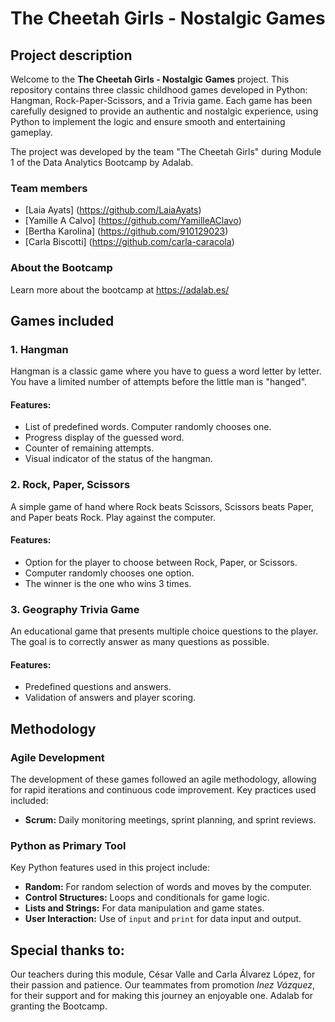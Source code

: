 # The Cheetah Girls - Nostalgic Games

## Project description

Welcome to the **The Cheetah Girls - Nostalgic Games** project. This repository contains three classic childhood games developed in Python: Hangman, Rock-Paper-Scissors, and a Trivia game. Each game has been carefully designed to provide an authentic and nostalgic experience, using Python to implement the logic and ensure smooth and entertaining gameplay.

The project was developed by the team "The Cheetah Girls" during Module 1 of the Data Analytics Bootcamp by Adalab.

### Team members
- [Laia Ayats] (https://github.com/LaiaAyats)
- [Yamille A Calvo] (https://github.com/YamilleAClavo)
- [Bertha Karolina] (https://github.com/910129023)
- [Carla Biscotti] (https://github.com/carla-caracola)

### About the Bootcamp
Learn more about the bootcamp at https://adalab.es/

## Games included

### 1. Hangman

Hangman is a classic game where you have to guess a word letter by letter. You have a limited number of attempts before the little man is "hanged".

#### Features:
- List of predefined words. Computer randomly chooses one.
- Progress display of the guessed word.
- Counter of remaining attempts.
- Visual indicator of the status of the hangman.

### 2. Rock, Paper, Scissors

A simple game of hand where Rock beats Scissors, Scissors beats Paper, and Paper beats Rock. Play against the computer.

#### Features:
- Option for the player to choose between Rock, Paper, or Scissors.
- Computer randomly chooses one option.
- The winner is the one who wins 3 times.

### 3. Geography Trivia Game

An educational game that presents multiple choice questions to the player. The goal is to correctly answer as many questions as possible.

#### Features:
- Predefined questions and answers.
- Validation of answers and player scoring.

## Methodology

### Agile Development

The development of these games followed an agile methodology, allowing for rapid iterations and continuous code improvement. Key practices used included:

- **Scrum:** Daily monitoring meetings, sprint planning, and sprint reviews.

### Python as Primary Tool

Key Python features used in this project include:

- **Random:** For random selection of words and moves by the computer.
- **Control Structures:** Loops and conditionals for game logic.
- **Lists and Strings:** For data manipulation and game states.
- **User Interaction:** Use of `input` and `print` for data input and output.


## Special thanks to:

Our teachers during this module, César Valle and Carla Álvarez López, for their passion and patience.
Our teammates from promotion <em>Inez Vázquez</em>, for their support and for making this journey an enjoyable one.
Adalab for granting the Bootcamp.
